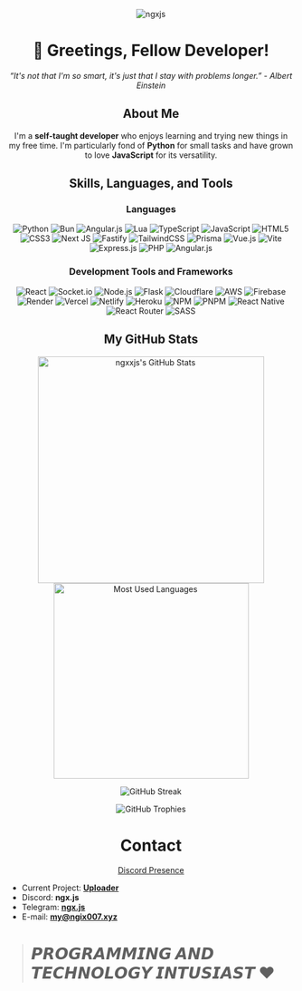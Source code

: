 <div align="center">
<p > <img src="https://komarev.com/ghpvc/?username=your-github-ngxxjs&color=blueviolet" alt="ngxjs"/> </p>

  # 👋 Greetings, Fellow Developer!

*“It's not that I'm so smart, it's just that I stay with problems longer.” - Albert Einstein*

## About Me

I'm a **self-taught developer** who enjoys learning and trying new things in my free time. I'm particularly fond of **Python** for small tasks and have grown to love **JavaScript** for its versatility.

## Skills, Languages, and Tools

### Languages

![Python](https://img.shields.io/badge/-Python-3776AB?style=for-the-badge&logo=Python&logoColor=white)
![Bun](https://img.shields.io/badge/Bun-%23000000.svg?style=for-the-badge&logo=bun&logoColor=white) 
![Angular.js](https://img.shields.io/badge/angular.js-%23E23237.svg?style=for-the-badge&logo=angularjs&logoColor=white)
![Lua](https://img.shields.io/badge/lua-%232C2D72.svg?style=for-the-badge&logo=lua&logoColor=white)
![TypeScript](https://img.shields.io/badge/typescript-%23007ACC.svg?style=for-the-badge&logo=typescript&logoColor=white)
![JavaScript](https://img.shields.io/badge/-JavaScript-F7DF1E?style=for-the-badge&logo=JavaScript&logoColor=black)
![HTML5](https://img.shields.io/badge/-HTML5-E34F26?style=for-the-badge&logo=HTML5&logoColor=white)
![CSS3](https://img.shields.io/badge/-CSS3-1572B6?style=for-the-badge&logo=CSS3&logoColor=white)
![Next JS](https://img.shields.io/badge/Next-black?style=for-the-badge&logo=next.js&logoColor=white)
![Fastify](https://img.shields.io/badge/fastify-%23000000.svg?style=for-the-badge&logo=fastify&logoColor=white)
![TailwindCSS](https://img.shields.io/badge/tailwindcss-%2338B2AC.svg?style=for-the-badge&logo=tailwind-css&logoColor=white)
![Prisma](https://img.shields.io/badge/Prisma-3982CE?style=for-the-badge&logo=Prisma&logoColor=white)
![Vue.js](https://img.shields.io/badge/vue.js-%2335495e.svg?style=for-the-badge&logo=vuedotjs&logoColor=%234FC08D) 
![Vite](https://img.shields.io/badge/vite-%23646CFF.svg?style=for-the-badge&logo=vite&logoColor=white) 
![Express.js](https://img.shields.io/badge/express.js-%23404d59.svg?style=for-the-badge&logo=express&logoColor=%2361DAFB)
![PHP](https://img.shields.io/badge/php-%23777BB4.svg?style=for-the-badge&logo=php&logoColor=white)
![Angular.js](https://img.shields.io/badge/angular.js-%23E23237.svg?style=for-the-badge&logo=angularjs&logoColor=white)

### Development Tools and Frameworks

![React](https://img.shields.io/badge/-React-61DAFB?style=for-the-badge&logo=React&logoColor=black)
![Socket.io](https://img.shields.io/badge/-Socket.io-010101?style=for-the-badge&logo=Socket.io&logoColor=white)
![Node.js](https://img.shields.io/badge/-Node.js-339933?style=for-the-badge&logo=Node.js&logoColor=white)
![Flask](https://img.shields.io/badge/-Flask-000000?style=for-the-badge&logo=Flask&logoColor=white)
![Cloudflare](https://img.shields.io/badge/Cloudflare-F38020?style=for-the-badge&logo=Cloudflare&logoColor=white) 
![AWS](https://img.shields.io/badge/AWS-%23FF9900.svg?style=for-the-badge&logo=amazon-aws&logoColor=white) 
![Firebase](https://img.shields.io/badge/firebase-%23039BE5.svg?style=for-the-badge&logo=firebase) 
![Render](https://img.shields.io/badge/Render-%46E3B7.svg?style=for-the-badge&logo=render&logoColor=white) 
![Vercel](https://img.shields.io/badge/vercel-%23000000.svg?style=for-the-badge&logo=vercel&logoColor=white) 
![Netlify](https://img.shields.io/badge/netlify-%23000000.svg?style=for-the-badge&logo=netlify&logoColor=#00C7B7) 
![Heroku](https://img.shields.io/badge/heroku-%23430098.svg?style=for-the-badge&logo=heroku&logoColor=white)
![NPM](https://img.shields.io/badge/NPM-%23CB3837.svg?style=for-the-badge&logo=npm&logoColor=white)
![PNPM](https://img.shields.io/badge/pnpm-%234a4a4a.svg?style=for-the-badge&logo=pnpm&logoColor=f69220)
![React Native](https://img.shields.io/badge/react_native-%2320232a.svg?style=for-the-badge&logo=react&logoColor=%2361DAFB) 
![React Router](https://img.shields.io/badge/React_Router-CA4245?style=for-the-badge&logo=react-router&logoColor=white) 
![SASS](https://img.shields.io/badge/SASS-hotpink.svg?style=for-the-badge&logo=SASS&logoColor=white)

## My GitHub Stats

<p align="center">
  <a href="https://github.com/ngxxjs">
    <img align="center" src="https://github-readme-stats.vercel.app/api?username=ngxxjs&show_icons=true&theme=dark&bg_color=0d1117&hide_border=true&include_all_commits=true&count_private=true" alt="ngxxjs's GitHub Stats" width="400"/>
  </a>
  <a href="https://github.com/ngxxjs">
    <img align="center" src="https://github-readme-stats.vercel.app/api/top-langs/?username=ngxxjs&theme=dark&layout=compact&bg_color=0d1117&hide_border=true" alt="Most Used Languages" width="345"/>
  </a>
</p>

<p align="center">
  <img src="https://github-readme-streak-stats.herokuapp.com/?user=ngxxjs&theme=dark&background=0d1117&hide_border=true" alt="GitHub Streak" />
</p>

<p align="center">
  <img src="https://github-profile-trophy.vercel.app/?username=ngxxjs&theme=darkhub&no-bg=true&no-frame=true" alt="GitHub Trophies" />
</p>

# Contact

[Discord Presence](https://discord.c99.nl/widget/theme-2/606081486877229056.png)

</div>


<p align="left">

  - Current Project: **[Uploader](https://upload.spgunk.eu.org)**<br>
  - Discord: **ngx.js**<br>
  - Telegram: **[ngx.js](https://t.me/ngxjs)**<br>
  - E-mail: **my@ngix007.xyz**<br>
</p>

> # 𝙋𝙍𝙊𝙂𝙍𝘼𝙈𝙈𝙄𝙉𝙂 𝘼𝙉𝘿 𝙏𝙀𝘾𝙃𝙉𝙊𝙇𝙊𝙂𝙔 𝙄𝙉𝙏𝙐𝙎𝙄𝘼𝙎𝙏 :heart:


